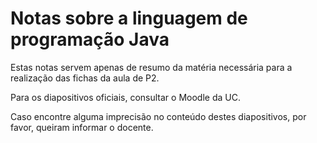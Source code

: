 # Notas sobre a linguagem de programação Java

Estas notas servem apenas de resumo da matéria necessária para a realização das fichas da aula de P2.

Para os diapositivos oficiais, consultar o Moodle da UC.

Caso encontre alguma imprecisão no conteúdo destes diapositivos, por favor, queiram informar o docente.
